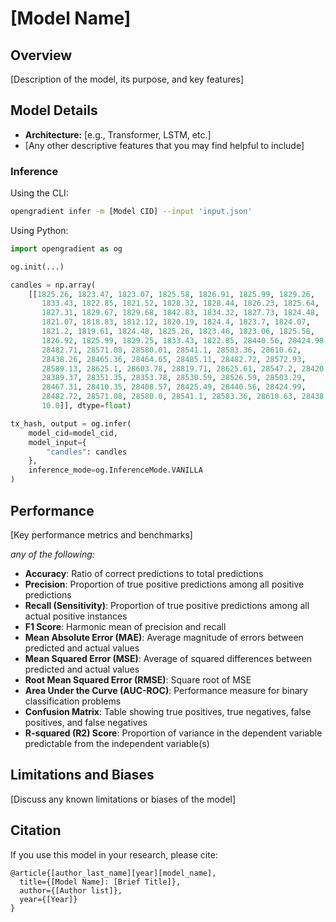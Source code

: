 # [Model Name]

## Overview

[Description of the model, its purpose, and key features]

## Model Details

- **Architecture:** [e.g., Transformer, LSTM, etc.]
- [Any other descriptive features that you may find helpful to include]

### Inference

Using the CLI:

```bash
opengradient infer -m [Model CID] --input 'input.json'

```

Using Python:

```python
import opengradient as og

og.init(...)

candles = np.array(
    [[1825.26, 1823.47, 1823.07, 1825.58, 1826.91, 1825.99, 1829.26,
       1833.43, 1822.85, 1821.52, 1828.32, 1828.44, 1826.23, 1825.64,
       1827.31, 1829.67, 1829.68, 1842.83, 1834.32, 1827.73, 1824.48,
       1821.07, 1818.83, 1812.12, 1820.19, 1824.4, 1823.7, 1824.07,
       1821.2, 1819.61, 1824.48, 1825.26, 1823.46, 1823.06, 1825.58,
       1826.92, 1825.99, 1829.25, 1833.43, 1822.85, 28440.56, 28424.98,
       28482.71, 28571.08, 28580.01, 28541.1, 28583.36, 28610.62,
       28438.26, 28465.36, 28464.65, 28485.11, 28482.72, 28572.93,
       28589.13, 28625.1, 28603.78, 28819.71, 28625.61, 28547.2, 28420.54,
       28389.37, 28351.35, 28353.78, 28530.59, 28526.59, 28503.29,
       28467.31, 28410.35, 28408.57, 28425.49, 28440.56, 28424.99,
       28482.72, 28571.08, 28580.0, 28541.1, 28583.36, 28610.63, 28438.27,
       10.0]], dtype=float)

tx_hash, output = og.infer(
    model_cid=model_cid,
    model_input={
        "candles": candles  
    },
    inference_mode=og.InferenceMode.VANILLA
)
```

## Performance

[Key performance metrics and benchmarks]

*any of the following:*

- **Accuracy**: Ratio of correct predictions to total predictions
- **Precision**: Proportion of true positive predictions among all positive predictions
- **Recall (Sensitivity)**: Proportion of true positive predictions among all actual positive instances
- **F1 Score**: Harmonic mean of precision and recall
- **Mean Absolute Error (MAE)**: Average magnitude of errors between predicted and actual values
- **Mean Squared Error (MSE)**: Average of squared differences between predicted and actual values
- **Root Mean Squared Error (RMSE)**: Square root of MSE
- **Area Under the Curve (AUC-ROC)**: Performance measure for binary classification problems
- **Confusion Matrix**: Table showing true positives, true negatives, false positives, and false negatives
- **R-squared (R2) Score**: Proportion of variance in the dependent variable predictable from the independent variable(s)

## Limitations and Biases

[Discuss any known limitations or biases of the model]

## Citation

If you use this model in your research, please cite:

```
@article{[author_last_name][year][model_name],
  title={[Model Name]: [Brief Title]},
  author={[Author list]},
  year={[Year]}
}

```
